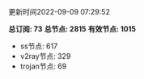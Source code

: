 更新时间2022-09-09 07:29:52

**总订阅: 73**
**总节点: 2815**
**有效节点: 1015**
- ss节点: 617
- v2ray节点: 329
- trojan节点: 69
